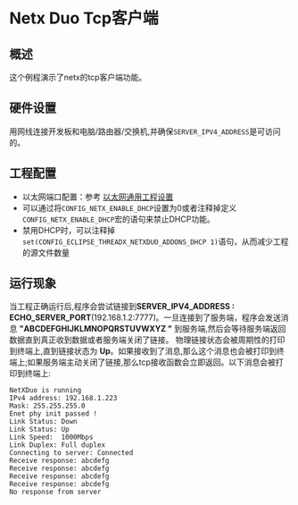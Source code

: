 # Netx Duo Tcp客户端

## 概述

这个例程演示了netx的tcp客户端功能。

## 硬件设置

用网线连接开发板和电脑/路由器/交换机,并确保`SERVER_IPV4_ADDRESS`是可访问的。

## 工程配置
- 以太网端口配置：参考 [以太网通用工程设置](../../../../lwip/doc/Ethernet_Common_Project_Settings_zh.md)
- 可以通过将`CONFIG_NETX_ENABLE_DHCP`设置为0或者注释掉定义`CONFIG_NETX_ENABLE_DHCP`宏的语句来禁止DHCP功能。
- 禁用DHCP时，可以注释掉`set(CONFIG_ECLIPSE_THREADX_NETXDUO_ADDONS_DHCP 1)`语句，从而减少工程的源文件数量
## 运行现象

当工程正确运行后,程序会尝试链接到**SERVER_IPV4_ADDRESS : ECHO_SERVER_PORT**(192.168.1.2:7777)。一旦连接到了服务端，程序会发送消息 **"ABCDEFGHIJKLMNOPQRSTUVWXYZ "** 到服务端,然后会等待服务端返回数据直到真正收到数据或者服务端关闭了链接。 物理链接状态会被周期性的打印到终端上,直到链接状态为 **Up**。如果接收到了消息,那么这个消息也会被打印到终端上;如果服务端主动关闭了链接,那么tcp接收函数会立即返回。以下消息会被打印到终端上:
```console
NetXDuo is running
IPv4 address: 192.168.1.223
Mask: 255.255.255.0
Enet phy init passed !
Link Status: Down
Link Status: Up
Link Speed:  1000Mbps
Link Duplex: Full duplex
Connecting to server: Connected
Receive response: abcdefg
Receive response: abcdefg
Receive response: abcdefg
Receive response: abcdefg
No response from server
```
